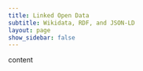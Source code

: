 ```yaml
---
title: Linked Open Data
subtitle: Wikidata, RDF, and JSON-LD
layout: page
show_sidebar: false
---
```


content